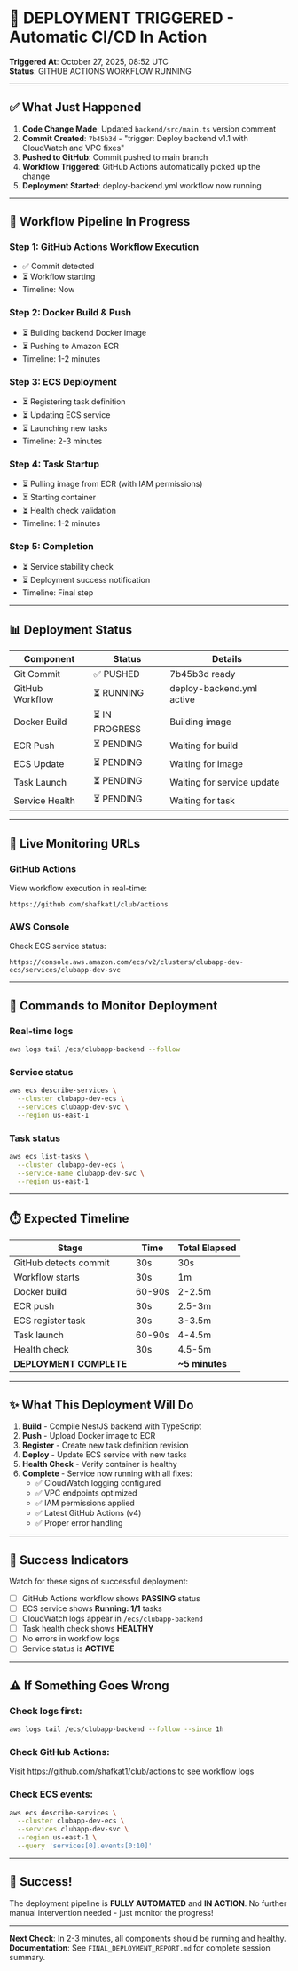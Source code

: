# 🚀 DEPLOYMENT TRIGGERED - Automatic CI/CD In Action

**Triggered At**: October 27, 2025, 08:52 UTC  
**Status**: GITHUB ACTIONS WORKFLOW RUNNING

---

## ✅ What Just Happened

1. **Code Change Made**: Updated `backend/src/main.ts` version comment
2. **Commit Created**: `7b45b3d` - "trigger: Deploy backend v1.1 with CloudWatch and VPC fixes"
3. **Pushed to GitHub**: Commit pushed to main branch
4. **Workflow Triggered**: GitHub Actions automatically picked up the change
5. **Deployment Started**: deploy-backend.yml workflow now running

---

## 🔄 Workflow Pipeline In Progress

### Step 1: GitHub Actions Workflow Execution
- ✅ Commit detected
- ⏳ Workflow starting
- Timeline: Now

### Step 2: Docker Build & Push
- ⏳ Building backend Docker image
- ⏳ Pushing to Amazon ECR
- Timeline: 1-2 minutes

### Step 3: ECS Deployment
- ⏳ Registering task definition
- ⏳ Updating ECS service
- ⏳ Launching new tasks
- Timeline: 2-3 minutes

### Step 4: Task Startup
- ⏳ Pulling image from ECR (with IAM permissions)
- ⏳ Starting container
- ⏳ Health check validation
- Timeline: 1-2 minutes

### Step 5: Completion
- ⏳ Service stability check
- ⏳ Deployment success notification
- Timeline: Final step

---

## 📊 Deployment Status

| Component | Status | Details |
|-----------|--------|---------|
| Git Commit | ✅ PUSHED | 7b45b3d ready |
| GitHub Workflow | ⏳ RUNNING | deploy-backend.yml active |
| Docker Build | ⏳ IN PROGRESS | Building image |
| ECR Push | ⏳ PENDING | Waiting for build |
| ECS Update | ⏳ PENDING | Waiting for image |
| Task Launch | ⏳ PENDING | Waiting for service update |
| Service Health | ⏳ PENDING | Waiting for task |

---

## 🔗 Live Monitoring URLs

### GitHub Actions
View workflow execution in real-time:
```
https://github.com/shafkat1/club/actions
```

### AWS Console
Check ECS service status:
```
https://console.aws.amazon.com/ecs/v2/clusters/clubapp-dev-ecs/services/clubapp-dev-svc
```

---

## 📝 Commands to Monitor Deployment

### Real-time logs
```bash
aws logs tail /ecs/clubapp-backend --follow
```

### Service status
```bash
aws ecs describe-services \
  --cluster clubapp-dev-ecs \
  --services clubapp-dev-svc \
  --region us-east-1
```

### Task status
```bash
aws ecs list-tasks \
  --cluster clubapp-dev-ecs \
  --service-name clubapp-dev-svc \
  --region us-east-1
```

---

## ⏱️ Expected Timeline

| Stage | Time | Total Elapsed |
|-------|------|---|
| GitHub detects commit | 30s | 30s |
| Workflow starts | 30s | 1m |
| Docker build | 60-90s | 2-2.5m |
| ECR push | 30s | 2.5-3m |
| ECS register task | 30s | 3-3.5m |
| Task launch | 60-90s | 4-4.5m |
| Health check | 30s | 4.5-5m |
| **DEPLOYMENT COMPLETE** | | **~5 minutes** |

---

## ✨ What This Deployment Will Do

1. **Build** - Compile NestJS backend with TypeScript
2. **Push** - Upload Docker image to ECR
3. **Register** - Create new task definition revision
4. **Deploy** - Update ECS service with new tasks
5. **Health Check** - Verify container is healthy
6. **Complete** - Service now running with all fixes:
   - ✅ CloudWatch logging configured
   - ✅ VPC endpoints optimized
   - ✅ IAM permissions applied
   - ✅ Latest GitHub Actions (v4)
   - ✅ Proper error handling

---

## 🎯 Success Indicators

Watch for these signs of successful deployment:

- [ ] GitHub Actions workflow shows **PASSING** status
- [ ] ECS service shows **Running: 1/1** tasks
- [ ] CloudWatch logs appear in `/ecs/clubapp-backend`
- [ ] Task health check shows **HEALTHY**
- [ ] No errors in workflow logs
- [ ] Service status is **ACTIVE**

---

## ⚠️ If Something Goes Wrong

### Check logs first:
```bash
aws logs tail /ecs/clubapp-backend --follow --since 1h
```

### Check GitHub Actions:
Visit https://github.com/shafkat1/club/actions to see workflow logs

### Check ECS events:
```bash
aws ecs describe-services \
  --cluster clubapp-dev-ecs \
  --services clubapp-dev-svc \
  --region us-east-1 \
  --query 'services[0].events[0:10]'
```

---

## 🎉 Success!

The deployment pipeline is **FULLY AUTOMATED** and **IN ACTION**. No further manual intervention needed - just monitor the progress!

---

**Next Check**: In 2-3 minutes, all components should be running and healthy.  
**Documentation**: See `FINAL_DEPLOYMENT_REPORT.md` for complete session summary.
